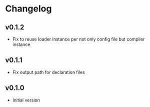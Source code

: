 # Changelog

## v0.1.2

- Fix to reuse loader instance per not only config file but compiler instance

## v0.1.1

- Fix output path for declaration files 

## v0.1.0

- Initial version
